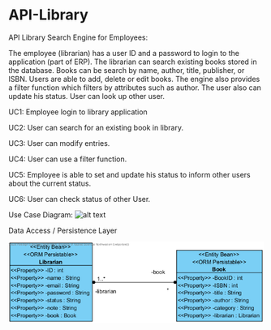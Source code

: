 # API-Library
API Library Search Engine for Employees:

The employee (librarian) has a user ID and a password to login to the application (part of ERP). The
librarian can search existing books stored in the database. Books can be search by name, author, title,
publisher, or ISBN. Users are able to add, delete or edit books. The engine also provides a 
filter function which filters by attributes such as author. The user also can update his status. 
User can look up other user.

UC1: Employee login to library application 

UC2: User can search for an existing book in library.

UC3: User can modify entries. 

UC4: User can use a filter function.

UC5: Employee is able to set and update his status to inform other users about the current status.

UC6: User can check status of other User. 

Use Case Diagram: 
![alt text](https://github.com/FoxyyQ/API-Library/blob/master/images/Library%20Use%20Case%20Diagram.png)


Data Access / Persistence Layer

![alt text](images/domainclassdiagram.png)
